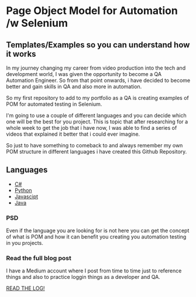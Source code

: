 # Page Object Model for Automation /w Selenium
## Templates/Examples so you can understand how it works


In my journey changing my career from video production into the tech
and development world, I was given the opportunity to become a 
QA Automation Engineer. So from that point onwards, i have decided to become
better and gain skills in QA and also more in automation.

So my first repository to add to my portfolio as a QA is creating examples
of POM for automated testing in Selenium.

I'm going to use a couple of different languages and you can decide which one
will be the best for you project. This is topic that after researching for a whole week
to get the job that i have now, I was able to find a series of videos that explained it
better that i could ever imagine.

So just to have something to comeback to and always remember my own POM structure in different
languages i have created this Github Repository.

## Languages
- [C#]()
- [Python]()
- [Javascipt]()
- [Java]()

### PSD
Even if the language you are looking for is not here you can get the concept of what is POM
and how it can benefit you creating you automation testing in you projects.

### Read the full blog post
I have a Medium account where I post from time to time just to reference things and also
to practice loggin things as a developer and QA.

[READ THE LOG!](https://medium.com/@obedlaws_logs)

